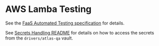 # AWS Lamba Testing

See the [FaaS Automated Testing specification](https://github.com/mongodb/specifications/blob/master/source/faas-automated-testing/faas-automated-testing.rst) for details.

See [Secrets Handling README](../secrets-handling/README.md) for details on how to access the secrets
from the `drivers/atlas-qa` vault.
